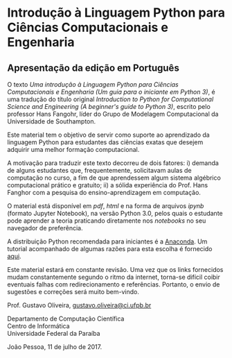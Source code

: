 # Introdução à Linguagem Python para Ciências Computacionais e Engenharia

## Apresentação da edição em Português

O texto _Uma introdução à Linguagem Python para Ciências Computacionais e Engenharia
(Um guia para o iniciante em Python 3)_, é uma tradução do título original
_Introduction to Python for Computational Science and Engineering
(A beginner's guide to Python 3)_, escrito pelo professor Hans Fangohr,
líder do Grupo de Modelagem Computacional da Universidade de Southampton.

Este material tem o objetivo de servir como suporte ao aprendizado da linguagem
Python para estudantes das ciências exatas que desejem adquirir uma melhor
formação computacional.

A motivação para traduzir este texto decorreu de dois fatores: i) demanda de alguns
estudantes que, frequentemente, solicitavam aulas de computação no curso, a fim
de que aprendessem algum sistema algébrico computacional prático e gratuito; ii)
a sólida experiência do Prof. Hans Fanghor com a pesquisa do
ensino-aprendizagem em computação.

O material está disponível em _pdf_, _html_ e na forma de arquivos _ipynb_
(formato Jupyter Notebook), na versão Python 3.0, pelos quais o estudante pode
aprender a teoria praticando diretamente nos _notebooks_ no seu navegador de preferência.

A distribuição Python recomendada para iniciantes é a
[Anaconda](https://www.continuum.io/downloads). Um tutorial acompanhado de algumas razões
para esta escolha é fornecido [aqui](http://www.southampton.ac.uk/~fangohr/blog/installation-of-python-spyder-numpy-sympy-scipy-pytest-matplotlib-via-anaconda.html).

Este material estará em constante revisão. Uma vez que os links fornecidos mudam constantemente
segundo o ritmo da internet, torna-se difícil coibir eventuais falhas com redirecionamento
e referências. Portanto, o envio de sugestões e correções será muito bem-vindo.

Prof. Gustavo Oliveira, gustavo.oliveira@ci.ufpb.br

Departamento de Computação Científica<br>
Centro de Informática<br>
Universidade Federal da Paraíba<br>

João Pessoa, 11 de julho de 2017.
